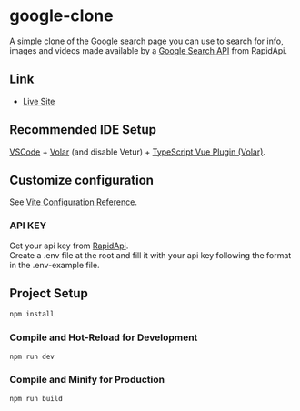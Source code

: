 # google-clone

A simple clone of the Google search page you can use to search for info, images and videos made available by a [Google Search API](https://rapidapi.com/apigeek/api/google-search3/) from RapidApi.


## Link

- [Live Site](https://search-goggl.netlify.app/)


## Recommended IDE Setup

[VSCode](https://code.visualstudio.com/) + [Volar](https://marketplace.visualstudio.com/items?itemName=johnsoncodehk.volar) (and disable Vetur) + [TypeScript Vue Plugin (Volar)](https://marketplace.visualstudio.com/items?itemName=johnsoncodehk.vscode-typescript-vue-plugin).

## Customize configuration

See [Vite Configuration Reference](https://vitejs.dev/config/).


### API KEY
Get your api key from [RapidApi](https://rapidapi.com/apigeek/api/google-search3/). <br>
Create a .env file at the root and fill it with your api key following the format in the .env-example file.


## Project Setup

```sh
npm install
```

### Compile and Hot-Reload for Development

```sh
npm run dev
```

### Compile and Minify for Production

```sh
npm run build
```
